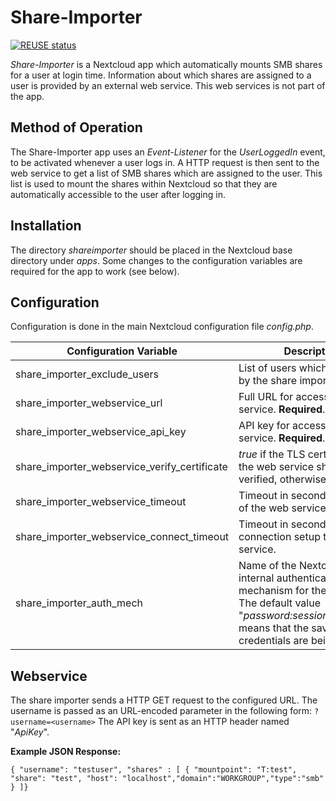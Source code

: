 <!--
  - SPDX-FileCopyrightText: 2023 Nextcloud GmbH and Nextcloud contributors
  - SPDX-License-Identifier: AGPL-3.0-or-later
-->
# Share-Importer

[![REUSE status](https://api.reuse.software/badge/github.com/nextcloud/shareimporter)](https://api.reuse.software/info/github.com/nextcloud/shareimporter)

*Share-Importer* is a Nextcloud app which automatically mounts SMB shares for a user at login time. Information about which shares are assigned to a user is provided by an external web service. This web services is not part of the app.

## Method of Operation

The Share-Importer app uses an *Event-Listener* for the *UserLoggedIn* event, to be activated whenever a user logs in. A HTTP request is then sent to the web service to get a list of SMB shares which are assigned to the user. This list is used to mount the shares within Nextcloud so that they are automatically accessible to the user after logging in.

## Installation

The directory *shareimporter* should be placed in the Nextcloud base directory under *apps*. Some changes to the configuration variables are required for the app to work (see below).

## Configuration

Configuration is done in the main Nextcloud configuration file *config.php*.

| Configuration Variable | Description | Type | Default |
|------------------------|-------------|------|---------|
| share_importer_exclude_users | List of users which are ignored by the share importer. | Array | <empty> |
| share_importer_webservice_url | Full URL for accessing the web service. **Required**. | String | <empty> |
| share_importer_webservice_api_key | API key for accessing the web service. **Required**. | String | <empty> |
| share_importer_webservice_verify_certificate | *true* if the TLS certificate of the web service should be verified, otherwise *false* | Boolean | *true* |
| share_importer_webservice_timeout | Timeout in seconds for a reply of the web service. | Integer | 5 |
| share_importer_webservice_connect_timeout | Timeout in seconds for the connection setup to the web service. | Integer | 5 |
| share_importer_auth_mech | Name of the Nextcloud-internal authentication mechanism for the SMB share. The default value "*password:sessioncredentials*" means that the saved login credentials are being used. | String | *password:sessioncredentials* |

## Webservice

The share importer sends a HTTP GET request to the configured URL. The username is passed as an URL-encoded parameter in the following form: `?username=<username>` The API key is sent as an HTTP header named "*ApiKey*".

**Example JSON Response:**

```
{ "username": "testuser", "shares" : [ { "mountpoint": "T:test", "share": "test", "host": "localhost","domain":"WORKGROUP","type":"smb" } ]}
```

